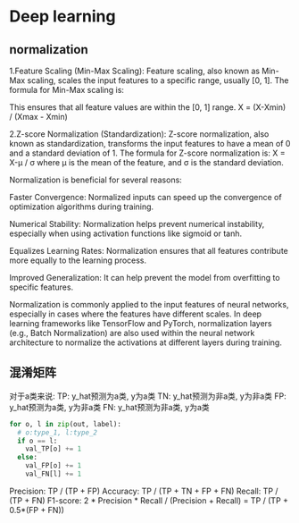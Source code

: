 # Deep learning

## normalization
1.Feature Scaling (Min-Max Scaling):
Feature scaling, also known as Min-Max scaling, scales the input features to a specific range, usually [0, 1]. The formula for Min-Max scaling is:

This ensures that all feature values are within the [0, 1] range.
X = (X-Xmin) / (Xmax - Xmin)

2.Z-score Normalization (Standardization):
Z-score normalization, also known as standardization, transforms the input features to have a mean of 0 and a standard deviation of 1. The formula for Z-score normalization is:
X = X-μ /  σ
where μ is the mean of the feature, and σ is the standard deviation.

Normalization is beneficial for several reasons:

Faster Convergence: Normalized inputs can speed up the convergence of optimization algorithms during training.

Numerical Stability: Normalization helps prevent numerical instability, especially when using activation functions like sigmoid or tanh.

Equalizes Learning Rates: Normalization ensures that all features contribute more equally to the learning process.

Improved Generalization: It can help prevent the model from overfitting to specific features.

Normalization is commonly applied to the input features of neural networks, especially in cases where the features have different scales. 
In deep learning frameworks like TensorFlow and PyTorch, normalization layers (e.g., Batch Normalization) are also used within the neural 
network architecture to normalize the activations at different layers during training.

## 混淆矩阵
对于a类来说:
  TP: y_hat预测为a类, y为a类
  TN: y_hat预测为非a类, y为非a类
  FP: y_hat预测为a类, y为非a类
  FN: y_hat预测为非a类, y为a类
```python
for o, l in zip(out, label):
  # o:type_1, l:type_2
  if o == l:
    val_TP[o] += 1
  else:
    val_FP[o] += 1
    val_FN[l] += 1
```
Precision: TP / (TP + FP)
Accuracy: TP / (TP + TN + FP + FN)
Recall: TP / (TP + FN)
F1-score: 2 * Precision * Recall / (Precision + Recall) = TP / (TP + 0.5*(FP + FN))




